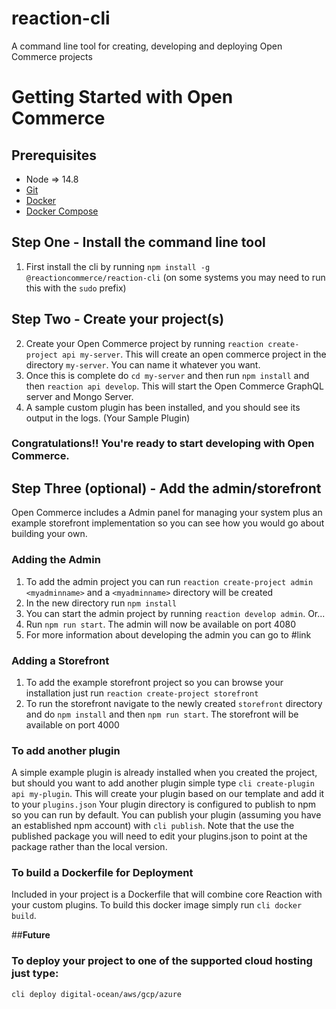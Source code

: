 # reaction-cli
A command line tool for creating, developing and deploying Open Commerce projects


# Getting Started with Open Commerce

## Prerequisites

* Node => 14.8
* [Git](https://git-scm.com/)
* [Docker](https://www.docker.com/)
* [Docker Compose](https://docs.docker.com/compose/)


## Step One - Install the command line tool

1. First install the cli by running `npm install -g @reactioncommerce/reaction-cli` (on some systems you may need to run this with the `sudo` prefix)

## Step Two - Create your project(s)

2. Create your Open Commerce project by running `reaction create-project api my-server`. This will create an open commerce project in the directory `my-server`. You can name it whatever you want.
3. Once this is complete do `cd my-server` and then run `npm install` and then `reaction api develop`. This will start the Open Commerce GraphQL server and Mongo Server.
4. A sample custom plugin has been installed, and you should see its output in the logs. (Your Sample Plugin)

### Congratulations!! You're ready to start developing with Open Commerce.

## Step Three (optional) - Add the admin/storefront

Open Commerce includes a Admin panel for managing your system plus an example storefront implementation so you can see how you would go about building your own.

### Adding the Admin

1. To add the admin project you can run `reaction create-project admin <myadminname>` and a `<myadminname>` directory will be created
2. In the new directory run `npm install`
3. You can start the admin project by running `reaction develop admin`. Or...
4. Run `npm run start`. The admin will now be available on port 4080
5. For more information about developing the admin you can go to #link

### Adding a Storefront

1. To add the example storefront project so you can browse your installation just run `reaction create-project storefront`
2. To run the storefront navigate to the newly created `storefront` directory and do `npm install` and then `npm run start`. The storefront will be available on port 4000

### To add another plugin

A simple example plugin is already installed when you created the project, but should you want to add another plugin simple type `cli create-plugin api my-plugin`. This will create your plugin based on our template and add it to your `plugins.json`
Your plugin directory is configured to publish to npm so you can run by default. You can publish your plugin (assuming you have an established npm account)
with `cli publish`. Note that the use the published package you will need to edit your plugins.json to point at the package rather than the local version.

### To build a Dockerfile for Deployment

Included in your project is a Dockerfile that will combine core Reaction with your custom plugins. To build this docker image
simply run `cli docker build`.

##**Future**

### To deploy your project to one of the supported cloud hosting just type:

`cli deploy digital-ocean/aws/gcp/azure`
